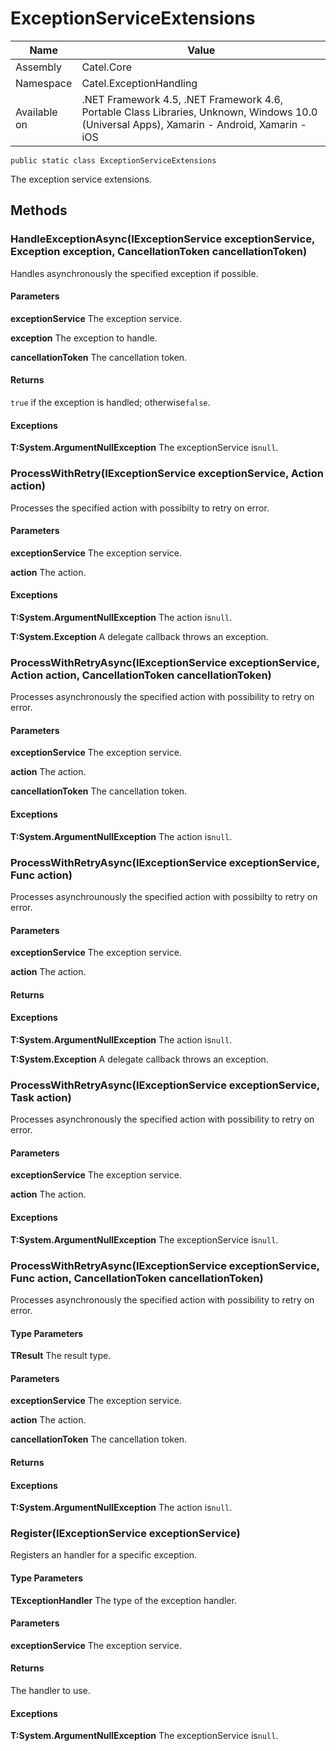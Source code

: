 

# ExceptionServiceExtensions

Name|Value
---|---
Assembly|Catel.Core
Namespace|Catel.ExceptionHandling
Available on|.NET Framework 4.5, .NET Framework 4.6, Portable Class Libraries, Unknown, Windows 10.0 (Universal Apps), Xamarin - Android, Xamarin - iOS

```
public static class ExceptionServiceExtensions
```

The exception service extensions.



## Methods

### HandleExceptionAsync(IExceptionService exceptionService, Exception exception, CancellationToken cancellationToken)

Handles asynchronously the specified exception if possible.

#### Parameters

**exceptionService**
The exception service.

**exception**
The exception to handle.

**cancellationToken**
The cancellation token.

#### Returns

`true` if the exception is handled; otherwise`false`.

#### Exceptions

**T:System.ArgumentNullException**
The exceptionService is`null`.



### ProcessWithRetry(IExceptionService exceptionService, Action action)

Processes the specified action with possibilty to retry on error.

#### Parameters

**exceptionService**
The exception service.

**action**
The action.

#### Exceptions

**T:System.ArgumentNullException**
The action is`null`.

**T:System.Exception**
A delegate callback throws an exception.



### ProcessWithRetryAsync(IExceptionService exceptionService, Action action, CancellationToken cancellationToken)

Processes asynchronously the specified action with possibility to retry on error.

#### Parameters

**exceptionService**
The exception service.

**action**
The action.

**cancellationToken**
The cancellation token.

#### Exceptions

**T:System.ArgumentNullException**
The action is`null`.



### ProcessWithRetryAsync(IExceptionService exceptionService, Func<Task> action)

Processes asynchrounously the specified action with possibilty to retry on error.

#### Parameters

**exceptionService**
The exception service.

**action**
The action.

#### Returns

#### Exceptions

**T:System.ArgumentNullException**
The action is`null`.

**T:System.Exception**
A delegate callback throws an exception.



### ProcessWithRetryAsync(IExceptionService exceptionService, Task action)

Processes asynchronously the specified action with possibility to retry on error.

#### Parameters

**exceptionService**
The exception service.

**action**
The action.

#### Exceptions

**T:System.ArgumentNullException**
The exceptionService is`null`.



### ProcessWithRetryAsync<TResult>(IExceptionService exceptionService, Func<TResult> action, CancellationToken cancellationToken)

Processes asynchronously the specified action with possibility to retry on error.

#### Type Parameters

**TResult**
The result type.

#### Parameters

**exceptionService**
The exception service.

**action**
The action.

**cancellationToken**
The cancellation token.

#### Returns

#### Exceptions

**T:System.ArgumentNullException**
The action is`null`.



### Register<TExceptionHandler>(IExceptionService exceptionService)

Registers an handler for a specific exception.

#### Type Parameters

**TExceptionHandler**
The type of the exception handler.

#### Parameters

**exceptionService**
The exception service.

#### Returns

The handler to use.

#### Exceptions

**T:System.ArgumentNullException**
The exceptionService is`null`.




